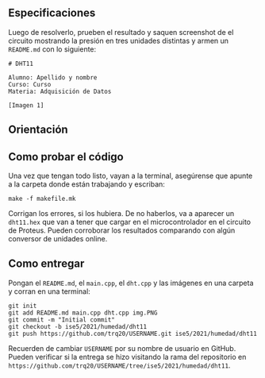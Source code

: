 ## Especificaciones

Luego de resolverlo, prueben el resultado y saquen screenshot de el circuito mostrando la presión en tres unidades distintas y armen un `README.md` con lo siguiente:

```
# DHT11

Alumno: Apellido y nombre
Curso: Curso
Materia: Adquisición de Datos

[Imagen 1]
```

## Orientación


## Como probar el código

Una vez que tengan todo listo, vayan a la terminal, asegúrense que apunte a la carpeta donde están trabajando y escriban:

```
make -f makefile.mk
```

Corrigan los errores, si los hubiera. De no haberlos, va a aparecer un `dht11.hex` que van a tener que cargar en el microcontrolador en el circuito de Proteus. Pueden corroborar los resultados comparando con algún conversor de unidades online.

## Como entregar

Pongan el `README.md`, el `main.cpp`, el `dht.cpp` y las imágenes en una carpeta y corran en una terminal:

```
git init
git add README.md main.cpp dht.cpp img.PNG
git commit -m "Initial commit"
git checkout -b ise5/2021/humedad/dht11
git push https://github.com/trq20/USERNAME.git ise5/2021/humedad/dht11
```

Recuerden de cambiar `USERNAME` por su nombre de usuario en GitHub. Pueden verificar si la entrega se hizo visitando la rama del repositorio en `https://github.com/trq20/USERNAME/tree/ise5/2021/humedad/dht11`.
